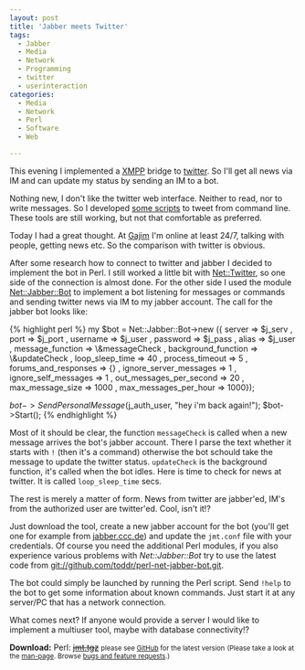 ```yaml
---
layout: post
title: 'Jabber meets Twitter'
tags:
  - Jabber
  - Media
  - Network
  - Programming
  - twitter
  - userinteraction
categories:
  - Media
  - Network
  - Perl
  - Software
  - Web

---
```


This evening I implemented a <a href="http://xmpp.org/">XMPP</a> bridge to <a href="http://twitter.com/">twitter</a>. So I'll get all news via IM and can update my status by sending an IM to a bot.

Nothing new, I don't like the twitter web interface. Neither to read, nor to write messages. So I developed <a href="/2010/09/twitter-disabled-basic-authentication/">some scripts</a> to tweet from command line. These tools are still working, but not that comfortable as preferred.

Today I had a great thought. At <a href="http://www.gajim.org/">Gajim</a> I'm online at least 24/7, talking with people, getting news etc. So the comparison with twitter is obvious.

After some research how to connect to twitter and jabber I decided to implement the bot in Perl. I still worked a little bit with <a href="http://search.cpan.org/~mmims/Net-Twitter-3.13008/lib/Net/Twitter.pod">Net::Twitter</a>, so one side of the connection is almost done. For the other side I used the module <a href="http://search.cpan.org/~toddr/Net-Jabber-Bot-2.0.8/lib/Net/Jabber/Bot.pm">Net::Jabber::Bot</a> to implement a bot listening for messages or commands and sending twitter news via IM to my jabber account. The call for the jabber bot looks like:



{% highlight perl %}
my $bot = Net::Jabber::Bot->new ({
	server => $j_serv
	, port => $j_port
	, username => $j_user
	, password => $j_pass
	, alias => $j_user
	, message_function => \\&messageCheck
	, background_function => \\&updateCheck
	, loop_sleep_time => 40
	, process_timeout => 5
	, forums_and_responses => {}
	, ignore_server_messages => 1
	, ignore_self_messages => 1
	, out_messages_per_second => 20
	, max_message_size => 1000
	, max_messages_per_hour => 1000});

$bot->SendPersonalMessage($j_auth_user, "hey i'm back again!");
$bot->Start();
{% endhighlight %}



Most of it should be clear, the function  `messageCheck`  is called when a new message arrives the bot's jabber account. There I parse the text whether it starts with  `!`  (then it's a command) otherwise the bot schould take the message to update the twitter status.
 `updateCheck`  is the background function, it's called when the bot idles. Here is time to check for news at twitter. It is called  `loop_sleep_time`  secs.

The rest is merely a matter of form. News from twitter are jabber'ed, IM's from the authorized user are twitter'ed. Cool, isn't it!?

Just download the tool, create a new jabber account for the bot (you'll get one for example from <a href="http://web.jabber.ccc.de/">jabber.ccc.de</a>) and update the  `jmt.conf`  file with your credentials.
Of course you need the additional Perl modules, if you also experience various problems with <em>Net::Jabber::Bot</em> try to use the latest code from <a href="http://github.com/toddr/perl-net-jabber-bot.git">git://github.com/toddr/perl-net-jabber-bot.git</a>.

The bot could simply be launched by running the Perl script. Send  `!help`  to the bot to get some information about known commands.
Just start it at any server/PC that has a network connection.

What comes next? If anyone would provide a server I would like to implement a multiuser tool, maybe with database connectivity!?


<div class="download"><strong>Download:</strong>
Perl: <strike><a href='https://sourceforge.net/projects/jabbervstwitter/files/latest'>jmt.tgz</a></strike> <small>please see <a href="https://github.com/binfalse/jabber-vs-twitter">GitHub</a> for the latest version</small>
<small>(Please take a look at the <a href="/man-page/">man-page</a>. Browse <a href="https://bt.binfalse.de/">bugs and feature requests</a>.)</small>
</div>
